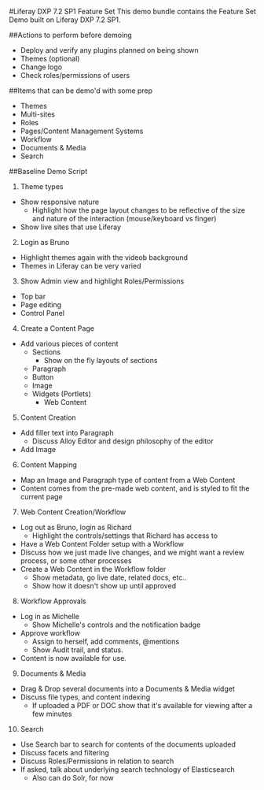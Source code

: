 #Liferay DXP 7.2 SP1 Feature Set
This demo bundle contains the Feature Set Demo built on Liferay DXP 7.2 SP1.

##Actions to perform before demoing
- Deploy and verify any plugins planned on being shown
- Themes (optional)
- Change logo
- Check roles/permissions of users

##Items that can be demo'd with some prep
- Themes
- Multi-sites
- Roles
- Pages/Content Management Systems
- Workflow
- Documents & Media
- Search

##Baseline Demo Script
1. Theme types
- Show responsive nature
	- Highlight how the page layout changes to be reflective of the size and nature of the interaction (mouse/keyboard vs finger)
- Show live sites that use Liferay
2. Login as Bruno
- Highlight themes again with the videob background
- Themes in Liferay can be very varied
3. Show Admin view and highlight Roles/Permissions
- Top bar
- Page editing
- Control Panel
4. Create a Content Page
- Add various pieces of content
	- Sections
		- Show on the fly layouts of sections
	- Paragraph
	- Button
	- Image
	- Widgets (Portlets)
		- Web Content
5. Content Creation
- Add filler text into Paragraph
	- Discuss Alloy Editor and design philosophy of the editor
- Add Image
6. Content Mapping
- Map an Image and Paragraph type of content from a Web Content
- Content comes from the pre-made web content, and is styled to fit the current page
7. Web Content Creation/Workflow
- Log out as Bruno, login as Richard
	- Highlight the controls/settings that Richard has access to
- Have a Web Content Folder setup with a Workflow
- Discuss how we just made live changes, and we might want a review process, or some other processes
- Create a Web Content in the Workflow folder
	- Show metadata, go live date, related docs, etc..
	- Show how it doesn't show up until approved
8. Workflow Approvals
- Log in as Michelle
	- Show Michelle's controls and the notification badge
- Approve workflow
	- Assign to herself, add comments, @mentions
	- Show Audit trail, and status.
- Content is now available for use.
9. Documents & Media
- Drag & Drop several documents into a Documents & Media widget
- Discuss file types, and content indexing
	- If uploaded a PDF or DOC show that it's available for viewing after a few minutes
10. Search
- Use Search bar to search for contents of the documents uploaded
- Discuss facets and filtering
- Discuss Roles/Permissions in relation to search
- If asked, talk about underlying search technology of Elasticsearch
	- Also can do Solr, for now